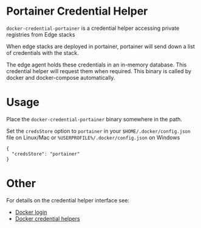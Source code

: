 # Portainer Credential Helper
`docker-credential-portainer` is a credential helper accessing private registries from Edge stacks

When edge stacks are deployed in portainer, portainer will send down a list of credentials with the stack.

The edge agent holds these credentials in an in-memory database.  This credential helper will request them when required.
This binary is called by docker and docker-compose automatically.

# Usage

Place the `docker-credential-portainer` binary somewhere in the path.

Set the `credsStore` option to `portainer` in your `$HOME/.docker/config.json` file on Linux/Mac or `%USERPROFILE%/.docker/config.json` on Windows

```
{
  "credsStore": "portainer"
}
```


# Other
For details on the credential helper interface see: 
- [Docker login](https://docs.docker.com/engine/reference/commandline/login/)
- [Docker credential helpers](https://github.com/docker/docker-credential-helpers)

